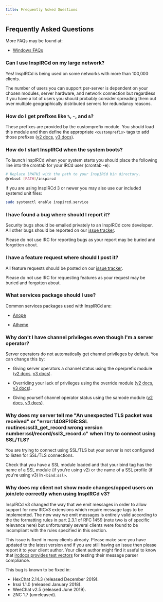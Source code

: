 ```yaml
---
title: Frequently Asked Questions
---
```


## Frequently Asked Questions

More FAQs may be found at:

- [Windows FAQs](/faq/windows)

### Can I use InspIRCd on my large network?

Yes! InspIRCd is being used on some networks with more than 100,000 clients.

The number of users you can support per-server is dependent on your chosen modules, server hardware, and network connection but regardless if you have a lot of users you should probably consider spreading them out over multiple geographically distributed servers for redundancy reasons.

### How do I get prefixes like `%`, `~`, and `&`?

These prefixes are provided by the customprefix module. You should load this module and then define the appropriate `<customprefix>` tags to add those prefixes ([v2 docs](/2/modules/customprefix), [v3 docs](/3/modules/customprefix)).

### How do I start InspIRCd when the system boots?

To launch InspIRCd when your system starts you should place the following line into the crontab for your IRCd user (crontab -e):

```sh
# Replace [PATH] with the path to your InspIRCd bin directory.
@reboot [PATH]/inspircd
```

If you are using InspIRCd 3 or newer you may also use our included systemd unit files:

```sh
sudo systemctl enable inspircd.service
```

### I have found a bug where should I report it?

Security bugs should be emailed privately to an InspIRCd core developer. All other bugs should be reported on our [issue tracker](https://github.com/inspircd/inspircd/issues).

Please do not use IRC for reporting bugs as your report may be buried and forgotten about.

### I have a feature request where should I post it?

All feature requests should be posted on our [issue tracker](https://github.com/inspircd/inspircd/issues).

Please do not use IRC for requesting features as your request may be buried and forgotten about.

### What services package should I use?

Common services packages used with InspIRCd are:

- [Anope](https://anope.org)

- [Atheme](https://atheme.github.io/atheme.html)

### Why don't I have channel privileges even though I'm a server operator?

Server operators do not automatically get channel privileges by default. You can change this by:

- Giving server operators a channel status using the operprefix module ([v2 docs](/2/modules/operprefix), [v3 docs](/3/modules/operprefix)).

- Overriding your lack of privileges using the override module ([v2 docs](/2/modules/override), [v3 docs](/3/modules/override)).

- Giving yourself channel operator status using the samode module ([v2 docs](/2/modules/samode), [v3 docs](/3/modules/samode)).

### Why does my server tell me "An unexpected TLS packet was received" or "error:1408F10B:SSL routines:ssl3_get_record:wrong version number:ssl/record/ssl3_record.c" when I try to connect using SSL/TLS?

You are trying to connect using SSL/TLS but your server is not configured to listen for SSL/TLS connections.

Check that you have a SSL module loaded and that your bind tag has the name of a SSL module (if you're using v2) or the name of a SSL profile (if you're using v3) in `<bind:ssl>`.

### Why does my client not show mode changes/opped users on join/etc correctly when using InspIRCd v3?

InspIRCd v3 changed the way that we emit messages in order to allow support for new IRCv3 extensions which require message tags to be implemented. The new way we emit messages is entirely valid according to the the formatting rules in part 2.3.1 of RFC 1459 (note two is of specific relevance here) but unfortunately several clients were found to be incompliant with the rules specified in this section.

This issue is fixed in many clients already. Please make sure you have updated to the latest version and if you are still having an issue then please report it to your client author. Your client author might find it useful to know that [ircdocs provides test vectors](https://github.com/ircdocs/parser-tests) for testing their message parser compliance.

This bug is known to be fixed in:

- HexChat 2.14.3 (released December 2019).
- Irssi 1.1.0 (released January 2018).
- WeeChat v2.5 (released June 2019).
- ZNC 1.7 (unreleased).
